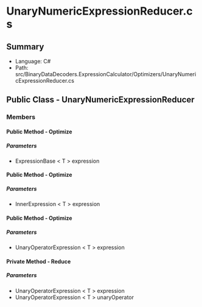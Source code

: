﻿# UnaryNumericExpressionReducer.cs

## Summary

* Language: C#
* Path: src/BinaryDataDecoders.ExpressionCalculator/Optimizers/UnaryNumericExpressionReducer.cs

## Public Class - UnaryNumericExpressionReducer

### Members

#### Public Method - Optimize

#####  Parameters

 - ExpressionBase < T > expression 

#### Public Method - Optimize

#####  Parameters

 - InnerExpression < T > expression 

#### Public Method - Optimize

#####  Parameters

 - UnaryOperatorExpression < T > expression 

#### Private Method - Reduce

#####  Parameters

 - UnaryOperatorExpression < T > expression 
 - UnaryOperatorExpression < T > unaryOperator 

